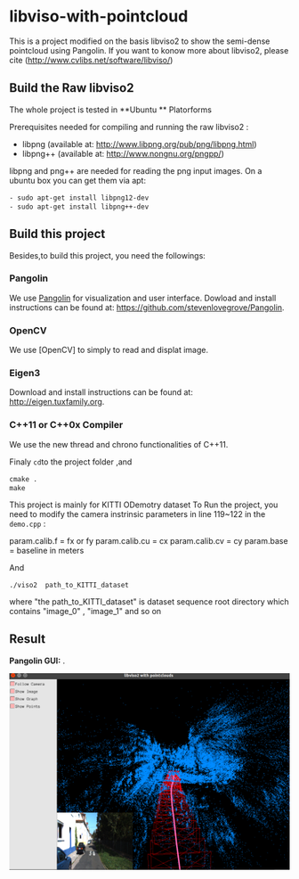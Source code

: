 # libviso-with-pointcloud
This is a project modified on the basis libviso2 to show the semi-dense pointcloud using Pangolin.
If you want to konow  more about libviso2, please cite (http://www.cvlibs.net/software/libviso/)


## Build the Raw libviso2
The whole project is tested in **Ubuntu ** Platorforms

Prerequisites needed for compiling and running the raw libviso2 :

- libpng (available at: http://www.libpng.org/pub/png/libpng.html)
- libpng++ (available at: http://www.nongnu.org/pngpp/)

libpng and png++ are needed for reading the png input images. On a ubuntu
box you can get them via apt:
```
- sudo apt-get install libpng12-dev
- sudo apt-get install libpng++-dev
```

## Build this project
Besides,to build this project, you need the followings:

### Pangolin
We use [Pangolin](https://github.com/stevenlovegrove/Pangolin) for visualization and user interface. 
Dowload and install instructions can be found at: https://github.com/stevenlovegrove/Pangolin.

### OpenCV
We use [OpenCV] to simply to read and displat image.

### Eigen3
Download and install instructions can be found at: http://eigen.tuxfamily.org. 

### C++11 or C++0x Compiler
We use the new thread and chrono functionalities of C++11.



Finaly ``` cd ```to the project folder ,and 

```
cmake .
make 
```


This project is mainly for KITTI ODemotry dataset
To Run the project, you need to modify the camera instrinsic parameters in line 119~122 in the `demo.cpp`  :

param.calib.f  = fx or fy
param.calib.cu = cx
param.calib.cv = cy
param.base     =  baseline in meters


And

```
./viso2  path_to_KITTI_dataset
```
where "the path_to_KITTI_dataset" is dataset sequence root directory which contains "image_0" , "image_1" and so on



## Result
**Pangolin GUI:** .  
 
![](https://github.com/SongJiaxinHIT/libviso-with-pointcloud/raw/master/image/result.png)  
